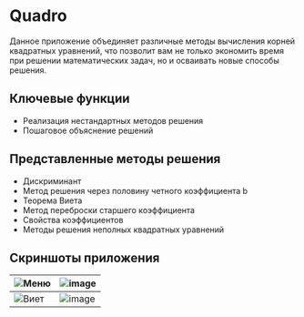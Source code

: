 # Quadro

Данное приложение объединяет различные методы вычисления корней квадратных уравнений, что позволит вам не только экономить время при решении математических задач, но и осваивать новые способы решения.

## Ключевые функции

- Реализация нестандартных методов решения  
- Пошаговое объяснение решений 

## Представленные методы решения

- Дискриминант  
- Метод решения через половину четного коэффициента b  
- Теорема Виета  
- Метод переброски старшего коэффициента  
- Свойства коэффициентов 
- Методы решения неполных квадратных уравнений  

## Скриншоты приложения
|![Меню](https://github.com/user-attachments/assets/42a63ea0-9d1d-4c2b-b9f1-3ec5f066e80f)| ![image](https://github.com/user-attachments/assets/834702bc-06ed-44b1-8e35-4bcf4a627024) |
| --- | --- |
| ![Виет](https://github.com/user-attachments/assets/92749f2b-5283-481b-8fd2-f138925e35b0) | ![image](https://github.com/user-attachments/assets/aaa3049c-0bbb-4de1-8fe9-389cd557ee6a) |
